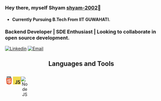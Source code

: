  ### Hey there, myself Shyam  [shyam-2002][website]👋
 <h4>       

- Currently Pursuing B.Tech From **IIT GUWAHATI.**
 
<h4/>
  
  ### Backend Developer | SDE Enthusiast | Looking to collaborate in open source development.
  
<!--   ### <h2 align="center">🤳 Feel Free to **Contact Me**<h2/> -->
 <body>
    <div class="img1">
<p align='left'>
<a href="https://www.linkedin.com/in/shyam-sundar-goyal/" target="_blank"><img src="https://icons.iconarchive.com/icons/alecive/flatwoken/64/Apps-Linkedin-icon.png" width="30" alt="Linkedin"></a>  <a href="mailto:goyalshyamsundar2@gmail.com" target="_blank">
 <img src="https://icons.iconarchive.com/icons/wwalczyszyn/android-style-honeycomb/64/GMail-icon.png" width="33" alt="Email"></a>
<p/>
</div>
</body>
  
### <h2 align="center"> Languages and Tools<h2/>

<p align="center">
<img align="left" alt="HTML5" width="26px" src="https://raw.githubusercontent.com/github/explore/80688e429a7d4ef2fca1e82350fe8e3517d3494d/topics/html/html.png" />
<img align="left" alt="JavaScript" width="26px" src="https://raw.githubusercontent.com/github/explore/80688e429a7d4ef2fca1e82350fe8e3517d3494d/topics/javascript/javascript.png" />
<img align="left" alt="Node JS" width="26px" src="https://icon-library.com/images/node-js-icon/node-js-icon-15.jpg" />
 </p> 
<br />
<br />
 
<!-- ---

   
 <br/> -->
 
<!--  ### <h2 align="center">🔥 My Contribution Streak 🔥<h2/>
<p align="center">
 
  <a href="https://github.com/shyam-2002/github-readme-streak-stats">
    <img src="https://github-readme-streak-stats.herokuapp.com?user=shyam-2002&theme=neon-dark&hide_border=true&border=D3DD21"/>
  </a> -->
<!--     
### <h2 align="center">🏆 Github Trophies 🏆<h2/>
<p align="center">
  <a href="https://github.com/ryo-ma/github-profile-trophy" target="_blank">
    <img src="https://github-profile-trophy.vercel.app/?username=shyam-2002&theme=gruvbox"/>
  </a>
</p> -->
    
<!-- ### <h2 align="center">⚙️ Github Stats ⚙️<h2/>   

<p align="center">
<img src="https://github-readme-stats.vercel.app/api?username=shyam-2002&show_icons=true&theme=dracula" alt="Shyam" />
</p>

<p align="center">
<img src="https://github-readme-stats.vercel.app/api/top-langs/?username=shyam-2002&theme=dracula&layout=compact" alt="Shyam" />
</p> -->

[website]: https://github.com/shyam-2002
[linkedin]: https://www.linkedin.com/in/shyam-sundar-goyal/
